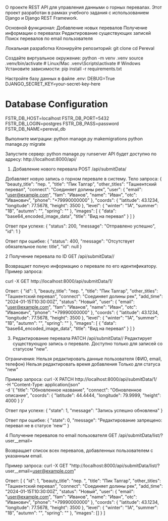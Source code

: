 О проекте
REST API для управления данными о горных перевалах. Этот проект разработан в рамках учебного задания с использованием Django и Django REST Framework.

Основной функционал:
Добавление новых перевалов
Получение информации о перевалах
Редактирование существующих записей
Поиск перевалов по email пользователя

Локальная разработка
Клонируйте репозиторий:
git clone <your-repository-url>
cd Pereval

Создайте виртуальное окружение:
python -m venv .venv
source .venv/bin/activate  # Linux/Mac
.venv\Scripts\activate     # Windows
Установите зависимости:
pip install -r requirements.txt

Настройте базу данных в файле .env:
DEBUG=True
DJANGO_SECRET_KEY=your-secret-key-here

# Database Configuration
FSTR_DB_HOST=localhost
FSTR_DB_PORT=5432
FSTR_DB_LOGIN=postgres
FSTR_DB_PASS=password
FSTR_DB_NAME=pereval_db

Выполните миграции:
python manage.py makemigrations
python manage.py migrate

Запустите сервер:
python manage.py runserver
API будет доступно по адресу: http://localhost:8000/api/
1.  Добавление нового перевала
POST /api/submitData/

Добавляет новую запись о горном перевале в систему.
Тело запроса:
{
    "beauty_title": "пер. ",
    "title": "Пик Талгар",
    "other_titles": "Ташкентский перевал",
    "connect": "Соединяет долины рек",
    "user": {
        "email": "user@example.com",
        "fam": "Иванов",
        "name": "Иван",
        "otc": "Иванович",
        "phone": "+79990000000"
    },
    "coords": {
        "latitude": 43.1234,
        "longitude": 77.5678,
        "height": 3500
    },
    "level": {
        "winter": "1A",
        "summer": "1B",
        "autumn": "",
        "spring": ""
    },
    "images": [
        {
            "data": "base64_encoded_image_data",
            "title": "Вид на перевал"
        }
    ]
}

Ответ при успехе:
{
    "status": 200,
    "message": "Отправлено успешно",
    "id": 1
}

Ответ при ошибке:
{
    "status": 400,
    "message": "Отсутствует обязательное поле: title",
    "id": null
}

2 Получение перевала по ID
GET /api/submitData/<id>/

Возвращает полную информацию о перевале по его идентификатору.
Пример запроса:

curl -X GET http://localhost:8000/api/submitData/1/

Ответ:
{
    "id": 1,
    "beauty_title": "пер. ",
    "title": "Пик Талгар",
    "other_titles": "Ташкентский перевал",
    "connect": "Соединяет долины рек",
    "add_time": "2024-01-15T10:30:00Z",
    "status": "Новый",
    "user": {
        "email": "user@example.com",
        "fam": "Иванов",
        "name": "Иван",
        "otc": "Иванович",
        "phone": "+79990000000"
    },
    "coords": {
        "latitude": 43.1234,
        "longitude": 77.5678,
        "height": 3500
    },
    "level": {
        "winter": "1A",
        "summer": "1B",
        "autumn": "",
        "spring": ""
    },
    "images": [
        {
            "data": "base64_encoded_image_data",
            "title": "Вид на перевал"
        }
    ]
}

3.  Редактирование перевала
PATCH /api/submitData/<id>/
Редактирует существующую запись о перевале. Доступно только для записей со статусом "new".

Ограничения:
Нельзя редактировать данные пользователя (ФИО, email, телефон)
Нельзя редактировать время добавления
Только для статуса "new"

Пример запроса:
curl -X PATCH http://localhost:8000/api/submitData/1/ \
-H "Content-Type: application/json" \
-d '{
    "title": "Обновленное название",
    "connect": "Обновленное описание",
    "coords": {
        "latitude": 44.4444,
        "longitude": 79.9999,
        "height": 4000
    }
}'

Ответ при успехе:
{
    "state": 1,
    "message": "Запись успешно обновлена"
}

Ответ при ошибке:
{
    "state": 0,
    "message": "Редактирование запрещено: перевал не в статусе 'new'"
}

4 Получение перевалов по email пользователя
GET /api/submitData/list/?user__email=<email>

Возвращает список всех перевалов, добавленных пользователем с указанным email.

Пример запроса:
curl -X GET "http://localhost:8000/api/submitData/list/?user__email=user@example.com"

Ответ:
[
    {
        "id": 1,
        "beauty_title": "пер. ",
        "title": "Пик Талгар",
        "other_titles": "Ташкентский перевал",
        "connect": "Соединяет долины рек",
        "add_time": "2024-01-15T10:30:00Z",
        "status": "Новый",
        "user": {
            "email": "user@example.com",
            "fam": "Иванов",
            "name": "Иван",
            "otc": "Иванович",
            "phone": "+79990000000"
        },
        "coords": {
            "latitude": 43.1234,
            "longitude": 77.5678,
            "height": 3500
        },
        "level": {
            "winter": "1A",
            "summer": "1B",
            "autumn": "",
            "spring": ""
        },
        "images": []
    }
]
